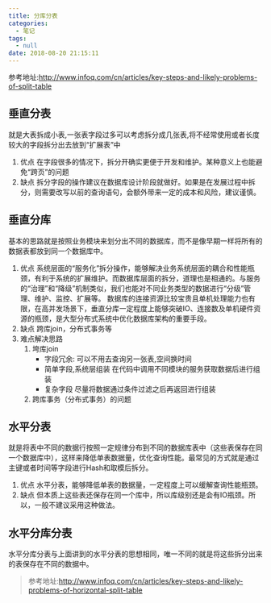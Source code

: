 ```yaml
---
title: 分库分表
categories:
  - 笔记
tags:
  - null
date: 2018-08-20 21:15:11
---
```

 参考地址:http://www.infoq.com/cn/articles/key-steps-and-likely-problems-of-split-table
 <!-- more -->

## 垂直分表
就是大表拆成小表,一张表字段过多可以考虑拆分成几张表,将不经常使用或者长度较大的字段拆分出去放到“扩展表”中
1. 优点
在字段很多的情况下，拆分开确实更便于开发和维护。某种意义上也能避免“跨页”的问题
2. 缺点
拆分字段的操作建议在数据库设计阶段就做好。如果是在发展过程中拆分，则需要改写以前的查询语句，会额外带来一定的成本和风险，建议谨慎。

## 垂直分库
基本的思路就是按照业务模块来划分出不同的数据库，而不是像早期一样将所有的数据表都放到同一个数据库中。
1. 优点
系统层面的“服务化”拆分操作，能够解决业务系统层面的耦合和性能瓶颈，有利于系统的扩展维护。而数据库层面的拆分，道理也是相通的。与服务的“治理”和“降级”机制类似，我们也能对不同业务类型的数据进行“分级”管理、维护、监控、扩展等。
数据库的连接资源比较宝贵且单机处理能力也有限，在高并发场景下，垂直分库一定程度上能够突破IO、连接数及单机硬件资源的瓶颈，是大型分布式系统中优化数据库架构的重要手段。
2. 缺点
跨库join，分布式事务等
3. 难点解决思路
	1. 垮库join
		* 字段冗余:
		可以不用去查询另一张表,空间换时间
		* 简单字段,系统层组装
		在代码中调用不同模块的服务获取数据后进行组装
		* 复杂字段
		尽量将数据通过条件过滤之后再返回进行组装
	2. 跨库事务（分布式事务）的问题	

## 水平分表
就是将表中不同的数据行按照一定规律分布到不同的数据库表中（这些表保存在同一个数据库中），这样来降低单表数据量，优化查询性能。最常见的方式就是通过主键或者时间等字段进行Hash和取模后拆分。
1. 优点
水平分表，能够降低单表的数据量，一定程度上可以缓解查询性能瓶颈。
2. 缺点
但本质上这些表还保存在同一个库中，所以库级别还是会有IO瓶颈。所以，一般不建议采用这种做法。

## 水平分库分表
水平分库分表与上面讲到的水平分表的思想相同，唯一不同的就是将这些拆分出来的表保存在不同的数据中。
>参考地址:http://www.infoq.com/cn/articles/key-steps-and-likely-problems-of-horizontal-split-table

